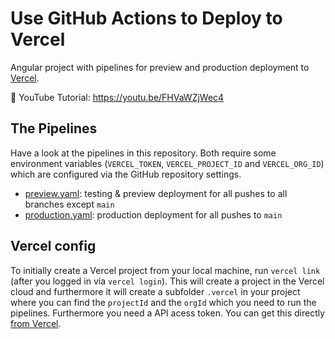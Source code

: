 # Use GitHub Actions to Deploy to Vercel

Angular project with pipelines for preview and production deployment to [Vercel](https://vercel.com).

🍿 YouTube Tutorial: https://youtu.be/FHVaWZjWec4

## The Pipelines

Have a look at the pipelines in this repository. Both require some environment variables (`VERCEL_TOKEN`, `VERCEL_PROJECT_ID` and `VERCEL_ORG_ID`) which are configured via the GitHub repository settings.

- [preview.yaml](.github/workflows/preview.yaml): testing & preview deployment for all pushes to all branches except `main`
- [production.yaml](.github/workflows/production.yaml): production deployment for all pushes to `main`

## Vercel config

To initially create a Vercel project from your local machine, run `vercel link` (after you logged in via `vercel login`). This will create a project in the Vercel cloud and furthermore it will create a subfolder `.vercel` in your project where you can find the `projectId` and the `orgId` which you need to run the pipelines. Furthermore you need a API acess token. You can get this directly [from Vercel](https://vercel.com/account/tokens).
